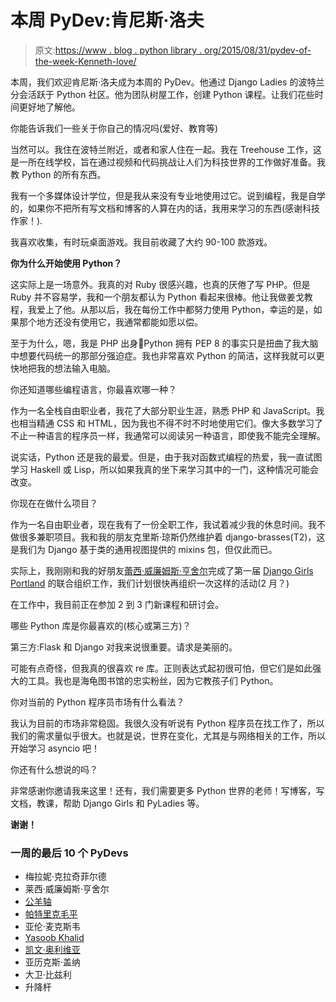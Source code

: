 # 本周 PyDev:肯尼斯·洛夫

> 原文:[https://www . blog . python library . org/2015/08/31/pydev-of-the-week-Kenneth-love/](https://www.blog.pythonlibrary.org/2015/08/31/pydev-of-the-week-kenneth-love/)

本周，我们欢迎肯尼斯·洛夫成为本周的 PyDev。他通过 Django Ladies 的波特兰分会活跃于 Python 社区。他为团队树屋工作，创建 Python 课程。让我们花些时间更好地了解他。

你能告诉我们一些关于你自己的情况吗(爱好、教育等)

当然可以。我住在波特兰附近，或者和家人住在一起。我在 Treehouse 工作，这是一所在线学校，旨在通过视频和代码挑战让人们为科技世界的工作做好准备。我教 Python 的所有东西。

我有一个多媒体设计学位，但是我从来没有专业地使用过它。说到编程，我是自学的，如果你不把所有写文档和博客的人算在内的话，我用来学习的东西(感谢科技作家！).

我喜欢收集，有时玩桌面游戏。我目前收藏了大约 90-100 款游戏。

**你为什么开始使用 Python？**

这实际上是一场意外。我真的对 Ruby 很感兴趣，也真的厌倦了写 PHP。但是 Ruby 并不容易学，我和一个朋友都认为 Python 看起来很棒。他让我做姜戈教程，我爱上了他。从那以后，我在每份工作中都努力使用 Python，幸运的是，如果那个地方还没有使用它，我通常都能如愿以偿。

至于为什么，嗯，我是 PHP 出身🙂Python 拥有 PEP 8 的事实只是扭曲了我大脑中想要代码统一的那部分强迫症。我也非常喜欢 Python 的简洁，这样我就可以更快地把我的想法输入电脑。

你还知道哪些编程语言，你最喜欢哪一种？

作为一名全栈自由职业者，我花了大部分职业生涯，熟悉 PHP 和 JavaScript。我也相当精通 CSS 和 HTML，因为我也不得不时不时地使用它们。像大多数学习了不止一种语言的程序员一样，我通常可以阅读另一种语言，即使我不能完全理解。

说实话，Python 还是我的最爱。但是，由于我对函数式编程的热爱，我一直试图学习 Haskell 或 Lisp，所以如果我真的坐下来学习其中的一门，这种情况可能会改变。

你现在在做什么项目？

作为一名自由职业者，现在我有了一份全职工作，我试着减少我的休息时间。我不做很多兼职项目。我和我的朋友克里斯·琼斯仍然维护着 django-brasses(T2)，这是我们为 Django 基于类的通用视图提供的 mixins 包，但仅此而已。

实际上，我刚刚和我的好朋友[蕾西·威廉姆斯·亨舍尔](https://www.blog.pythonlibrary.org/2015/08/17/pydev-of-the-week-lacey-williams-henschel)完成了第一届 [Django Girls Portland](http://djangogirls.org/portland) 的联合组织工作，我们计划很快再组织一次这样的活动(2 月？)

在工作中，我目前正在参加 2 到 3 门新课程和研讨会。

哪些 Python 库是你最喜欢的(核心或第三方)？

第三方:Flask 和 Django 对我来说很重要。请求是美丽的。

可能有点奇怪，但我真的很喜欢 re 库。正则表达式起初很可怕，但它们是如此强大的工具。我也是海龟图书馆的忠实粉丝，因为它教孩子们 Python。

你对当前的 Python 程序员市场有什么看法？

我认为目前的市场非常稳固。我很久没有听说有 Python 程序员在找工作了，所以我们的需求量似乎很大。也就是说，世界在变化，尤其是与网络相关的工作，所以开始学习 asyncio 吧！

你还有什么想说的吗？

非常感谢你邀请我来这里！还有，我们需要更多 Python 世界的老师！写博客，写文档，教课，帮助 Django Girls 和 PyLadies 等。

**谢谢！**

### 一周的最后 10 个 PyDevs

*   梅拉妮·克拉奇菲尔德
*   莱西·威廉姆斯·亨舍尔
*   [公羊轴](https://www.blog.pythonlibrary.org/2015/08/10/pydev-of-the-week-ram-rachum/)
*   [帕特里克毛平](https://www.blog.pythonlibrary.org/2015/08/03/pydev-of-the-week-patrick-maupin/)
*   亚伦·麦克斯韦
*   [Yasoob Khalid](https://www.blog.pythonlibrary.org/2015/07/20/pydev-of-the-week-yasoob-khalid/)
*   [凯文·奥利维亚](https://www.blog.pythonlibrary.org/2015/07/13/pydev-of-the-week-kevin-ollivier/)
*   亚历克斯·盖纳
*   大卫·比兹利
*   升降杆